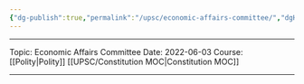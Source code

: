 ```yaml
---
{"dg-publish":true,"permalink":"/upsc/economic-affairs-committee/","dgHomeLink":true,"dgPassFrontmatter":false}
---
```


----
Topic: Economic Affairs Committee
Date: 2022-06-03
Course: [[Polity|Polity]] [[UPSC/Constitution MOC|Constitution MOC]] 

----



